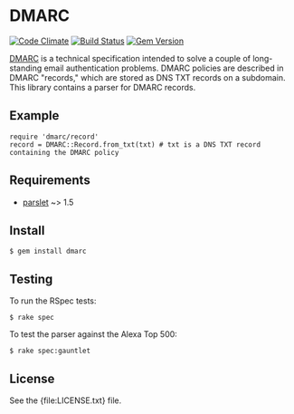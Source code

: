 # DMARC

[![Code Climate](https://codeclimate.com/github/trailofbits/dmarc.png)](https://codeclimate.com/github/trailofbits/dmarc) [![Build Status](https://travis-ci.org/trailofbits/dmarc.svg)](https://travis-ci.org/trailofbits/dmarc)
[![Gem Version](https://badge.fury.io/rb/dmarc.svg)](http://badge.fury.io/rb/dmarc)

[DMARC] is a technical specification intended to solve a couple of long-standing
email authentication problems. DMARC policies are described in DMARC "records," 
which are stored as DNS TXT records on a subdomain. This library contains a
parser for DMARC records.

## Example

    require 'dmarc/record'
    record = DMARC::Record.from_txt(txt) # txt is a DNS TXT record containing the DMARC policy

## Requirements

* [parslet] ~> 1.5

## Install

    $ gem install dmarc

## Testing

To run the RSpec tests:

    $ rake spec

To test the parser against the Alexa Top 500:

    $ rake spec:gauntlet

## License

See the {file:LICENSE.txt} file.

[DMARC]: http://tools.ietf.org/html/draft-kucherawy-dmarc-base-02
[parslet]: http://kschiess.github.io/parslet/
